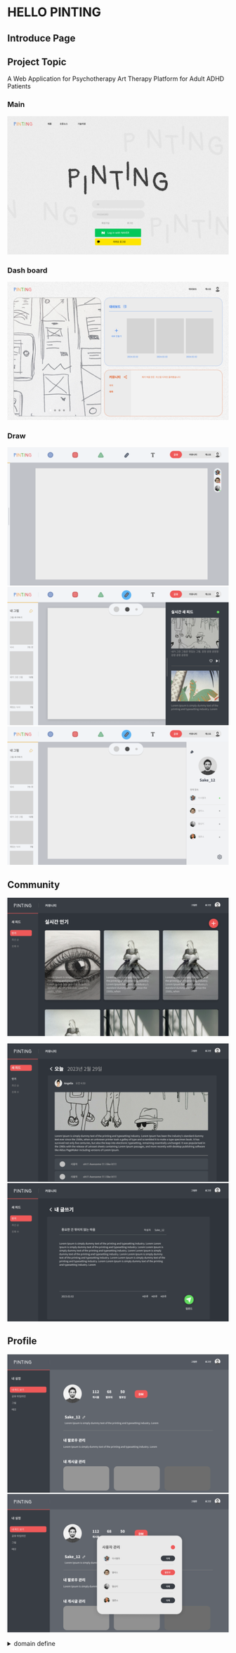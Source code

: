 # HELLO PINTING

## Introduce Page

## Project Topic
A Web Application for Psychotherapy Art Therapy Platform for Adult ADHD Patients

### Main

![main page](https://github.com/42-PINTING/.github/blob/main/PintingPageImg/mainPage.png?raw=true)

### Dash board

![dashboard](https://github.com/42-PINTING/.github/blob/main/PintingPageImg/dashboardPage.png?raw=true)

### Draw

![draw page](https://github.com/42-PINTING/.github/blob/main/PintingPageImg/drawingPage.png?raw=true)
![feed function](https://github.com/42-PINTING/.github/blob/main/PintingPageImg/drawingFunction.png?raw=true)
![friend function](https://github.com/42-PINTING/.github/blob/main/PintingPageImg/drawingFriendPage.png?raw=true)

## Community

![community](https://github.com/42-PINTING/.github/blob/main/PintingPageImg/communityPage.png?raw=true)

![feed](https://github.com/42-PINTING/.github/blob/main/PintingPageImg/communityFeed.png?raw=true)
![writing](https://github.com/42-PINTING/.github/blob/main/PintingPageImg/communityWritingPage.png?raw=true)

## Profile

![profile](https://github.com/42-PINTING/.github/blob/main/PintingPageImg/profilePage.png?raw=true)
![frofile](https://github.com/42-PINTING/.github/blob/main/PintingPageImg/profileFriend.png?raw=true)

<details>
<summary>domain define</summary>
<div markdown="1">
<img src='https://github.com/42-PINTING/.github/blob/main/PintingPageImg/domain_1.png?raw=true' width=600 />
<br>
<img src='https://github.com/42-PINTING/.github/blob/main/PintingPageImg/domain_2.png?raw=true' width=600 />
<br>
<img src='https://github.com/42-PINTING/.github/blob/main/PintingPageImg/domain_3.png?raw=true' width=600 />
<br>
<img src='https://github.com/42-PINTING/.github/blob/main/PintingPageImg/domain_4.png?raw=true' width=600 />
</div>
</details>
<!--
🙋‍♀️ 짧은 소개 - 여러분의 조직은 무엇에 대한 것인가요?
여러분의 조직이 무엇을 하고, 어떤 목표나 비전을 가지고 있는지에 대한 간략한 설명입니다. 조직의 핵심 가치와 임무를 공유하여 사람들이 여러분의 조직에 대해 더 잘 이해할 수 있게 합니다.

🌈 기여 지침 - 커뮤니티는 어떻게 참여할 수 있나요?
커뮤니티 구성원이 여러분의 프로젝트에 어떻게 기여할 수 있는지에 대한 지침입니다. 이는 버그 신고, 기능 제안, 코드 기여 등 다양한 방법을 포함할 수 있습니다. 또한, 기여 과정이 원활하게 진행될 수 있도록 필요한 절차나 규칙을 명시합니다.

👩‍💻 유용한 자료 - 커뮤니티는 어디에서 여러분의 문서를 찾을 수 있나요? 커뮤니티가 알아야 할 다른 것은 무엇인가요?
프로젝트 문서, 시작 가이드, 개발자 가이드 등 커뮤니티 구성원이 참고할 수 있는 유용한 자료들의 위치를 안내합니다. 이외에도 커뮤니티 구성원이 알아두어야 할 중요한 정보나 팁을 공유합니다.

🍿 재미있는 사실 - 여러분의 팀은 아침에 무엇을 먹나요?
팀 문화나 멤버들 사이의 재미있는 사실을 공유하는 것입니다. 예를 들어, 팀원들이 아침 식사로 선호하는 음식이나, 팀 내에서 유명한 간식 등을 소개할 수 있습니다. 이는 팀의 분위기를 좀 더 친근하게 만들어 줍니다.
-->
